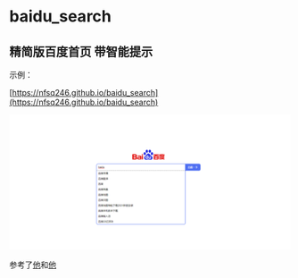 # baidu_search

## 精简版百度首页 带智能提示

示例：

[https://nfsq246.github.io/baidu_search](https://nfsq246.github.io/baidu_search)

![image](ex.png)

参考了[他](https://github.com/windycn/Baidu_Html-css)和[他](https://github.com/t1amo22/baidu_search)